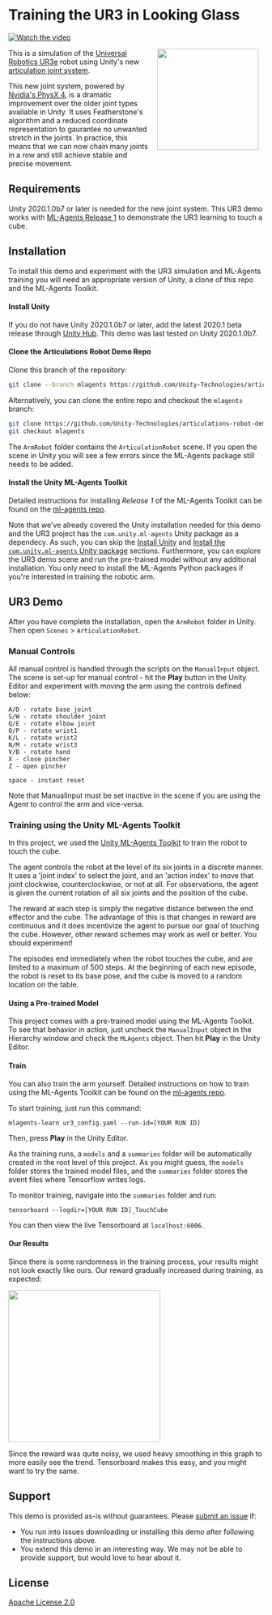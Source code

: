 # Training the UR3 in Looking Glass

[![Watch the video](https://img.youtube.com/vi/S7AAOXh_oAE/maxresdefault.jpg)](https://youtu.be/S7AAOXh_oAE)

<img align="right" style="padding-left: 10px; padding-right: 10px; padding-bottom: 10px" height="200px" src="images/robot_still.png">

This is a simulation of the [Universal Robotics UR3e](https://www.universal-robots.com/products/ur3-robot/) robot using Unity's new [articulation joint system](https://docs.unity3d.com/2020.1/Documentation/ScriptReference/ArticulationBody.html).

This new joint system, powered by [Nvidia's PhysX 4](https://news.developer.nvidia.com/announcing-physx-sdk-4-0-an-open-source-physics-engine/), is a dramatic improvement over the older joint types available in Unity. It uses Featherstone's algorithm and a reduced coordinate representation to gaurantee no unwanted stretch in the joints. In practice, this means that we can now chain many joints in a row and still achieve stable and precise movement.

## Requirements

Unity 2020.1.0b7 or later is needed for the new joint system. This UR3 demo works
with [ML-Agents Release 1](https://github.com/Unity-Technologies/ml-agents/tree/release_1)
to demonstrate the UR3 learning to touch a cube.

## Installation

To install this demo and experiment with the UR3 simulation and ML-Agents training you will
need an appropriate version of Unity, a clone of this repo and the ML-Agents Toolkit.

#### Install Unity

If you do not have Unity 2020.1.0b7 or later, add the latest 2020.1 beta release
through [Unity Hub](https://unity3d.com/get-unity/download). This demo was last
tested on Unity 2020.1.0b7.

#### Clone the Articulations Robot Demo Repo

Clone this branch of the repository:
```sh
git clone --branch mlagents https://github.com/Unity-Technologies/articulations-robot-demo`.
```

Alternatively, you can clone the entire repo and checkout the `mlagents` branch:
```sh
git clone https://github.com/Unity-Technologies/articulations-robot-demo
git checkout mlagents
```

The `ArmRobot` folder contains the `ArticulationRobot` scene. If you open the scene
in Unity you will see a few errors since the ML-Agents package still needs to be added.

#### Install the Unity ML-Agents Toolkit

Detailed instructions for installing _Release 1_ of the ML-Agents Toolkit can be found on the
[ml-agents repo](https://github.com/Unity-Technologies/ml-agents/blob/release_1/docs/Installation.md).

Note that we've already covered the Unity installation needed for this demo and
the UR3 project has the `com.unity.ml-agents` Unity package as a dependecy. As
such, you can skip the
[Install Unity](https://github.com/Unity-Technologies/ml-agents/blob/release_1/docs/Installation.md#install-unity-20184-or-later)
and
[Install the `com.unity.ml-agents` Unity package](https://github.com/Unity-Technologies/ml-agents/blob/release_1/docs/Installation.md#install-the-comunityml-agents-unity-package)
sections. Furthermore, you can explore the UR3 demo scene and run the
pre-trained model without any additional installation. You only need to install
the ML-Agents Python packages if you're interested in training the robotic arm.

## UR3 Demo

After you have complete the installation, open the `ArmRobot` folder in Unity.
Then open `Scenes` > `ArticulationRobot`.

### Manual Controls

All manual control is handled through the scripts on the `ManualInput` object. The scene
is set-up for manual control - hit the **Play** button in the Unity Editor and experiment
with moving the arm using the controls defined below:
```
A/D - rotate base joint
S/W - rotate shoulder joint
Q/E - rotate elbow joint
O/P - rotate wrist1
K/L - rotate wrist2
N/M - rotate wrist3
V/B - rotate hand
X - close pincher
Z - open pincher

space - instant reset
```

Note that ManualInput must be set inactive in the scene if you are using the Agent to control
the arm and vice-versa.

### Training using the Unity ML-Agents Toolkit

In this project, we used the [Unity ML-Agents Toolkit](https://github.com/Unity-Technologies/ml-agents) to train the robot to touch the cube.

The agent controls the robot at the level of its six joints in a discrete manner. It uses a 'joint index' to select the joint, and an 'action index' to move that joint clockwise, counterclockwise, or not at all. For observations, the agent is given the current rotation of all six joints and the position of the cube.

The reward at each step is simply the negative distance between the end effector and the cube. The advantage of this is that changes in reward are continuous and it does incentivize the agent to pursue our goal of touching the cube. However, other reward schemes may work as well or better. You should experiment!

The episodes end immediately when the robot touches the cube, and are limited to a maximum of 500 steps. At the beginning of each new episode, the robot is reset to its base pose, and the cube is moved to a random location on the table.

#### Using a Pre-trained Model

This project comes with a pre-trained model using the ML-Agents Toolkit. To see that behavior
in action, just uncheck the `ManualInput` object in the Hierarchy window and check the `MLAgents`
object. Then hit **Play** in the Unity Editor.

#### Train

You can also train the arm yourself. Detailed instructions on how to train using the ML-Agents Toolkit can be found on the [ml-agents repo](https://github.com/Unity-Technologies/ml-agents/blob/release_1/docs/Training-ML-Agents.md).

To start training, just run this command:

`mlagents-learn ur3_config.yaml --run-id=[YOUR RUN ID]`

Then, press **Play** in the Unity Editor.

As the training runs, a `models` and a `summaries` folder will be automatically created in the root level of this project. As you might guess, the `models` folder stores the trained model files, and the `summaries` folder stores the event files where Tensorflow writes logs.

To monitor training, navigate into the `summaries` folder and run:

`tensorboard --logdir=[YOUR RUN ID]_TouchCube`

You can then view the live Tensorboard at `localhost:6006`.

#### Our Results

Since there is some randomness in the training process, your results might not look exactly like ours. Our reward gradually increased during training, as expected:

<img width='300px' src='images/reward.png'>

Since the reward was quite noisy, we used heavy smoothing in this graph to more easily see the trend. Tensorboard makes this easy, and you might want to try the same.

## Support

This demo is provided as-is without guarantees. Please [submit
an issue](https://github.com/Unity-Technologies/articulations-robot-demo/issues) if:
* You run into issues downloading or installing this demo after following the instructions above.
* You extend this demo in an interesting way. We may not be able to provide support, but would love to hear about it.


## License

[Apache License 2.0](LICENSE)
